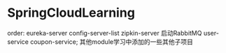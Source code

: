 # SpringCloudLearning

order:
eureka-server
config-server-list
zipkin-server
启动RabbitMQ
user-service
coupon-service;
其他module学习中添加的一些其他子项目
